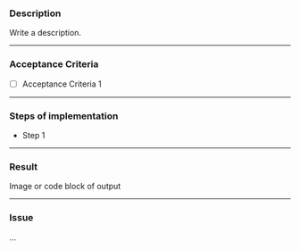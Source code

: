 ### Description

Write a description.

---

### Acceptance Criteria

- [ ] Acceptance Criteria 1

---

### Steps of implementation

- Step 1

---

### Result

Image or code block of output

---

### Issue

...
